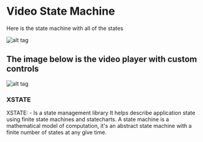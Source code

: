 # Video State Machine

Here is the state machine with all of the states

 ![alt tag](https://user-images.githubusercontent.com/44596360/101228697-ab5a3a00-3651-11eb-948f-f3e1be86fac4.png)
 
 ## The image below is the video player with custom controls
 ![alt tag](https://user-images.githubusercontent.com/44596360/101260936-3259f180-36e8-11eb-8ffe-9134feee28ee.png)
 
### XSTATE
XSTATE:
      - Is a state management library It helps describe application state using finite state machines and statecharts.
        A state machine is a mathematical model of computation, it's an abstract state machine with a finite number of 
        states at any give time.
